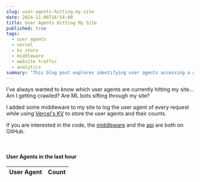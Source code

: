 ```yaml
---
slug: user-agents-hitting-my-site
date: 2024-11-06T16:54:00
title: User Agents Hitting My Site
published: true
tags:
  - user agents
  - vercel
  - kv store
  - middleware
  - website traffic
  - analytics
summary: "This blog post explores identifying user agents accessing a website. The author implemented middleware and Vercel's KV to log and count user agents.  A table on the page dynamically displays user agents and their counts, refreshing every minute."
---
```


I've always wanted to know which user agents are currently hitting my site... Am I getting crawled? Are ML bots sifting through my site?

I added some middleware to my site to log the user agent of every request while using [Vercel's KV](https://vercel.com/docs/concepts/kv) to store the user agents and their counts.

If you are interested in the code, the [middleware](https://github.com/PaulKinlan/paul.kinlan.me/blob/main/middleware.ts) and the [api](https://github.com/PaulKinlan/paul.kinlan.me/blob/main/api/user-agents.ts) are both on GitHub.

<br>
<h4>User Agents in the last hour</h4>

<table>
<thead>
  <th>User Agent</th>
  <th>Count</th>
  </thead>
  <tbody id="user-agents">
  <tbody>
</table>

<script type="module">
  const render = async (data) => {
    const userAgents = document.getElementById("user-agents");
    userAgents.innerHTML = "";
    const response = await fetch('/api/user-agents.ts');
    const userAgentData = await response.json();

    userAgentData.forEach(item => {
      const row = document.createElement("tr");

      const ua = document.createElement("td");
      const count = document.createElement("td");
      ua.innerText = item[0];
      count.innerText = item[1];
      row.appendChild(ua);
      row.appendChild(count);
      userAgents.appendChild(row);
    });
  };

  render();

  setInterval(() => {
    render();
  }, 60000);
</script>
